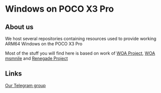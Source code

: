 # Windows on POCO X3 Pro

## About us

We host several repositories containing resources used to provide working ARM64 Windows on the POCO X3 Pro

Most of the stuff you will find here is based on work of [WOA Project](https://github.com/WOA-Project), [WOA msmnile](https://github.com/woa-msmnile) and [Renegade Project](https://github.com/edk2-porting)

## Links

[Our Telegram group](https://t.me/winonvayualt)

